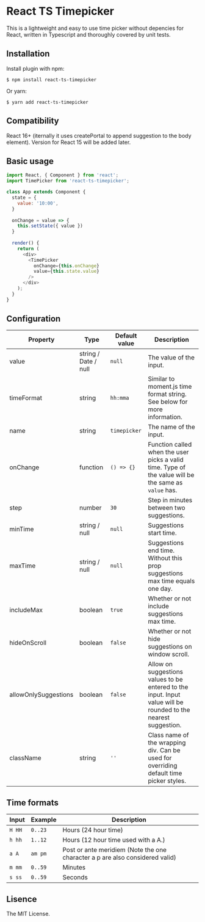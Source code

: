 # React TS Timepicker

This is a lightweight and easy to use time picker without depencies for React, written in Typescript and thoroughly covered by unit tests.

## Installation

Install plugin with npm:
```
$ npm install react-ts-timepicker
```
Or yarn:
```
$ yarn add react-ts-timepicker
```

## Compatibility

React 16+ (iternally it uses createPortal to append suggestion to the body element). Version for React 15 will be added later.

## Basic usage

```javascript
import React, { Component } from 'react';
import TimePicker from 'react-ts-timepicker';

class App extends Component {
  state = {
    value: '10:00',
  }
 
  onChange = value => {
    this.setState({ value })
  }
 
  render() {
    return (
      <div>
        <TimePicker
          onChange={this.onChange}
          value={this.state.value}
        />
      </div>
    );
  }
}
``` 

## Configuration
Property | Type | Default value |Description
------------ | ------------- | ------------- | -------------
value | string / Date / null | `null` | The value of the input.
timeFormat | string | `hh:mma` | Similar to moment.js time format string. See below for more information.
name | string | `timepicker` | The name of the input.
onChange | function | `() => {}` | Function called when the user picks a valid time. Type of the value will be the same as `value` has.
step | number | `30` | Step in minutes between two suggestions.
minTime | string / null | `null` | Suggestions start time.
maxTime | string / null | `null` | Suggestions end time. Without this prop suggestions max time equals one day.
includeMax | boolean | `true` | Whether or not include suggestions max time.
hideOnScroll | boolean | `false` | Whether or not hide suggestions on window scroll.
allowOnlySuggestions | boolean | `false` | Allow on suggestions values to be entered to the input. Input value will be rounded to the nearest suggestion.
className | string | `''` | Class name of the wrapping div. Can be used for overriding default time picker styles.

## Time formats
Input | Example | Description
------------ | ------------- | -------------
`H HH` | `0..23` | Hours (24 hour time)
`h hh` | `1..12` | Hours (12 hour time used with a A.)
`a A`	| `am pm`	 | Post or ante meridiem (Note the one character a p are also considered valid)
`m mm` | `0..59` | Minutes
`s ss` | `0..59` | Seconds

## Lisence
The MIT License.
